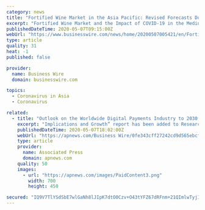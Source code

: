 ```yaml
---
category: news
title: "Fortified Wine Market in the Asia Pacific: Revised Forecasts Due to COVID-19 Impact - ResearchAndMarkets.com"
excerpt: "Fortified Wine Market and the Impact of COVID-19 in the Medium Term\" report has been added to ResearchAndMarkets.com's offering. This report presents a strategic analysis of the Asia Pacific fortified wine market and a forecast for its development in the medium term,"
publishedDateTime: 2020-05-07T09:15:00Z
webUrl: "https://www.businesswire.com/news/home/20200507005421/en/Fortified-Wine-Market-Asia-Pacific-Revised-Forecasts"
type: article
quality: 31
heat: -1
published: false

provider:
  name: Business Wire
  domain: businesswire.com

topics:
  - Coronavirus in Asia
  - Coronavirus

related:
  - title: "Outlook on the Worldwide Digital Payments Industry to 2030 - The Market is Experiencing Rapid Growth Due to COVID-19 - ResearchAndMarkets.com"
    excerpt: "Implications and Growth” report has been added to ResearchAndMarkets.com’s offering. This report covers the critical market and the impact on it from the Covid 19 virus. It provides strategists, marketers and senior management with the critical information they need to assess the increasing demand for digital payments as a consequence of the secondary effects of Covid 19."
    publishedDateTime: 2020-05-07T18:02:00Z
    webUrl: "https://apnews.com/Business Wire/0fe343cff27242cd9d565ebcf9f770b5"
    type: article
    provider:
      name: Associated Press
      domain: apnews.com
    quality: 50
    images:
      - url: "https://apnews.com/images/PaidContent3.png"
        width: 700
        height: 450

secured: "IQ9V7TlYSdSbE7wlGaNh8lJIpK7dtO0Czv+O43tYFZ67dRFnm+21QImlwTyjIUGRSCLOJOoET4egCeho7uogqx44E/FB1m7ubbrsI1qCPu46oskiB50keFKkOqyDh92K8JDbmCOTR7fL/DbKJsGZQPjQJtzEk5OaUGh4rexogj0Fg7Q/vll/x8Dqk4FdQkgpQrXeFyXIiyOb/0JPuoCMAK+5+Oy6tyCQZvH3VaLyaZUPdzaNhv2YUqAFHsSynbOQ2Q1u+MM2dJeU7dP2YZf+yeRdHtq7/LCGYMvETMDLS7/WfWt+wstXTFmGhrylSq1mfRbKcloCQSXEpW0JXj5csaTXxR/dmoXT2hZMQpqNKtEZC2hY+RdHx70+aZbuDQYMmkhmIsPC7cDZGlTDhp1UKE70rIk+TcPWZZq9v8fsESA7CkHVtTsbqQwiaF2tZNIAqWV95iffhqMqrsUTcKCGGzUoLkrpavB6AXAQiAjlAzE=;QZeU36hKVvd05Gk1dog76g=="
---
```


